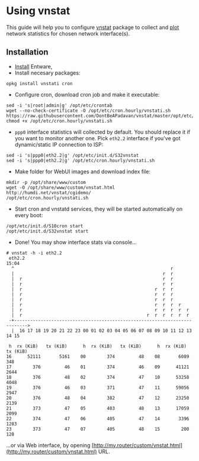 # Using vnstat
This guide will help you to configure [vnstat](http://humdi.net/vnstat/) package to collect and [plot](http://humdi.net/vnstat/cgidemo/) network statistics for chosen network interface(s).

## Installation

* [Install](https://bitbucket.org/padavan/rt-n56u/wiki/EN/HowToConfigureEntware) Entware,
* Install necesary packages:
```
opkg install vnstati cron
```
* Configure cron, download cron job and make it executable:
```
sed -i 's|root|admin|g' /opt/etc/crontab
wget --no-check-certificate -O /opt/etc/cron.hourly/vnstati.sh https://raw.githubusercontent.com/DontBeAPadavan/vnstat/master/opt/etc/cron.hourly/vnstati.sh
chmod +x /opt/etc/cron.hourly/vnstati.sh
```
* `ppp0` interface statistics will collected by default. You should replace it if you want to monitor another one. Pick `eth2.2` interface if you've got dynamic/static IP connection to ISP:
```
sed -i 's|ppp0|eth2.2|g' /opt/etc/init.d/S32vnstat
sed -i 's|ppp0|eth2.2|g' /opt/etc/cron.hourly/vnstati.sh
```
* Make folder for WebUI images and download index file:
```
mkdir -p /opt/share/www/custom
wget -O /opt/share/www/custom/vnstat.html http://humdi.net/vnstat/cgidemo/
/opt/etc/cron.hourly/vnstati.sh
```
* Start cron and vnstatd services, they will be started automatically on every boot:
```
/opt/etc/init.d/S10cron start
/opt/etc/init.d/S32vnstat start
```
* Done! You may show interface stats via console...
```
# vnstat -h -i eth2.2
 eth2.2                                                                   15:04
  ^                                                           r
  |                                                        r  r
  |  r                                                     r  r
  |  r                                                     r  r
  |  r                                                  r  r  r
  |  r                                                  r  r  r
  |  r                                                  r  r  r
  |  r                                                  r  r  r  r
  |  r                                                  r  r  r  r  r
  |  r                                               r  r  r  r  r  r
 -+--------------------------------------------------------------------------->
  |  16 17 18 19 20 21 22 23 00 01 02 03 04 05 06 07 08 09 10 11 12 13 14 15

 h  rx (KiB)   tx (KiB)      h  rx (KiB)   tx (KiB)      h  rx (KiB)   tx (KiB)
16      52111       5161    00        374         48    08       6089        348
17        376         46    01        374         46    09      41121       2644
18        376         48    02        374         47    10      53258       4048
19        376         46    03        371         47    11      59056       2947
20        376         48    04        382         47    12      23250       2139
21        373         47    05        403         48    13      17059       2099
22        374         47    06        405         47    14       3396       1283
23        373         47    07        405         48    15        200        128
```
...or via Web interface, by opening [http://my.router/custom/vnstat.html](http://my.router/custom/vnstat.html) URL. 
